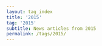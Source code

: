 ```yaml
---
layout: tag_index
title: '2015'
tag: '2015'
subtitle: News articles from 2015
permalink: /tags/2015/
---
```

